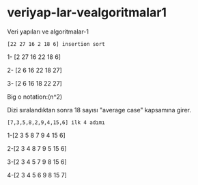 # veriyap-lar-vealgoritmalar1
Veri yapıları ve algoritmalar-1



	[22 27 16 2 18 6] insertion sort

1- [2 27 16 22 18 6]

2- [2 6 16 22 18 27]

3- [2 6 16 18 22 27]

Big o notation:(n^2)

Dizi sıralandıktan sonra 18 sayısı "average case" kapsamına girer. 


	[7,3,5,8,2,9,4,15,6] ilk 4 adımı

1-[2 3 5 8 7 9 4 15 6]

2-[2 3 4 8 7 9 5 15 6]

3-[2 3 4 5 7 9 8 15 6]

4-[2 3 4 5 6 9 8 15 7]

